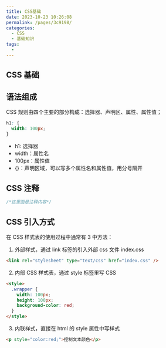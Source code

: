 ```yaml
---
title: CSS基础
date: 2023-10-23 10:26:08
permalink: /pages/3c9198/
categories:
  - CSS
  - 基础知识
tags:
  -
---
```


## CSS 基础

## 语法组成

CSS 规则由四个主要的部分构成：选择器、声明区、属性、属性值；

```css
h1: {
  width: 100px;
}
```

- h1: 选择器
- width：属性名
- 100px：属性值
- {}：声明区域，可以写多个属性名和属性值，用分号隔开

## CSS 注释

```css
/*这里面是注释内容*/
```

## CSS 引入方式

在 CSS 样式表的使用过程中通常有 3 中方法：

1. 外部样式，通过 link 标签的引入外部 css 文件 index.css

```html
<link rel="stylesheet" type="text/css" href="index.css" />
```

2. 内部 CSS 样式表，通过 style 标签里写 CSS

```html
<style>
  .wrapper {
    width: 100px;
    height: 100px;
    background-color: red;
  }
</style>
```

3. 内联样式，直接在 html 的 style 属性中写样式

```html
<p style="color:red;">控制文本颜色</p>
```
